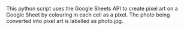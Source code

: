 This python script uses the Google Sheets API to create pixel art on a Google Sheet by colouring in each cell as a pixel. The photo being converted into pixel art is labelled as photo.jpg.